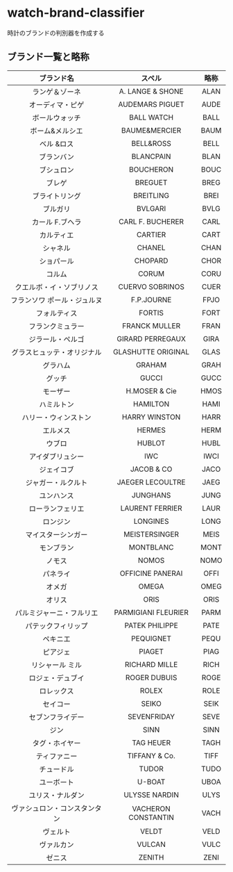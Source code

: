 # watch-brand-classifier

時計のブランドの判別器を作成する  
  
## ブランド一覧と略称  
  
|ブランド名|スペル|略称|  
|:---:|:---:|:---:|  
|ランゲ＆ゾーネ|A. LANGE & SHONE|ALAN|  
|オーディマ・ピゲ|AUDEMARS PIGUET|AUDE|
|ボールウォッチ|BALL WATCH|BALL|
|ボーム&メルシエ|BAUME&MERCIER|BAUM|
|ベル &ロス|BELL&ROSS|BELL|
|ブランバン|BLANCPAIN|BLAN|
|ブシュロン|BOUCHERON|BOUC|
|ブレゲ|BREGUET|BREG|
|ブライトリング|BREITLING|BREI|
|ブルガリ|BVLGARI|BVLG|
|カール F.ブヘラ|CARL F. BUCHERER|CARL|
|カルティエ|CARTIER|CART|
|シャネル|CHANEL|CHAN|
|ショパール|CHOPARD|CHOR|
|コルム|CORUM|CORU|
|クエルボ・イ・ソブリノス|CUERVO SOBRINOS|CUER|
|フランソワ ポール・ジュルヌ|F.P.JOURNE|FPJO|
|フォルティス|FORTIS|FORT|
|フランクミュラー|FRANCK MULLER|FRAN|
|ジラール・ペルゴ|GIRARD PERREGAUX|GIRA|
|グラスヒュッテ・オリジナル|GLASHUTTE ORIGINAL|GLAS|
|グラハム	|GRAHAM|GRAH|
|グッチ|GUCCI|GUCC|
|モーザー|H.MOSER & Cie|HMOS|
|ハミルトン|HAMILTON|HAMI|
|ハリー・ウィンストン|HARRY WINSTON|HARR|
|エルメス|HERMES|HERM|
|ウブロ|HUBLOT|HUBL|
|アイダブリュシー|IWC|IWCI|
|ジェイコブ|JACOB & CO|JACO|
|ジャガー・ルクルト|JAEGER LECOULTRE|JAEG|
|ユンハンス|JUNGHANS|JUNG|
|ローランフェリエ|LAURENT FERRIER|LAUR|
|ロンジン|LONGINES|LONG|
|マイスターシンガー|MEISTERSINGER|MEIS|
|モンブラン|MONTBLANC|MONT|
|ノモス|NOMOS|NOMO|
|パネライ|OFFICINE PANERAI|OFFI|
|オメガ|OMEGA|OMEG|
|オリス|ORIS|ORIS|
|パルミジャーニ・フルリエ|PARMIGIANI FLEURIER|PARM|
|パテックフィリップ|PATEK PHILIPPE|PATE|
|ペキニエ|PEQUIGNET|PEQU|
|ピアジェ|PIAGET|PIAG|
|リシャール ミル|RICHARD MILLE|RICH|
|ロジェ・デュブイ|ROGER DUBUIS|ROGE|
|ロレックス|ROLEX|ROLE|
|セイコー|SEIKO|SEIK|
|セブンフライデー|SEVENFRIDAY|SEVE|
|ジン|SINN|SINN|
|タグ・ホイヤー|TAG HEUER|TAGH|
|ティファニー|TIFFANY & Co.|TIFF|
|チュードル|TUDOR|TUDO|
|ユーボート|U-BOAT|UBOA|
|ユリス・ナルダン|ULYSSE NARDIN|ULYS|
|ヴァシュロン・コンスタンタン|VACHERON CONSTANTIN|VACH|
|ヴェルト	|VELDT|VELD|
|ヴァルカン|VULCAN|VULC|
|ゼニス|ZENITH|ZENI|





